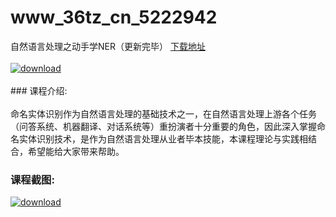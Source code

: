 # www_36tz_cn_5222942
自然语言处理之动手学NER（更新完毕）
[下载地址](http://www.36tz.cn/article/5222942 "下载地址")
<br/></br>[![download](http://36tz.cn/muke_img/2020_03_1-132-300x145.png "下载地址")](http://www.36tz.cn/article/5222942 "下载地址")
<br/></br>### 课程介绍:<br/></br>命名实体识别作为自然语言处理的基础技术之一，在自然语言处理上游各个任务（问答系统、机器翻译、对话系统等）重扮演者十分重要的角色，因此深入掌握命名实体识别技术，是作为自然语言处理从业者毕本技能，本课程理论与实践相结合，希望能给大家带来帮助。

### 课程截图:
[![download](http://36tz.cn/muke_img/2022_02_2-70.png "下载地址")](http://www.36tz.cn/article/5222942 "下载地址")
